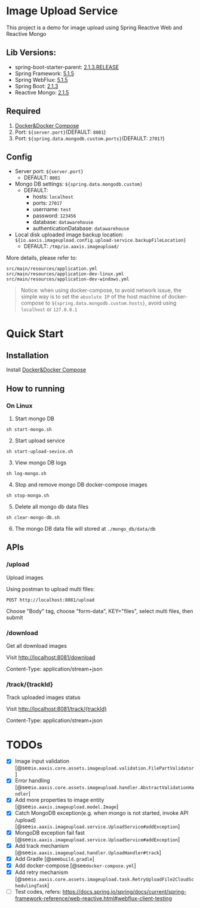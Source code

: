 # Image Upload Service
This project is a demo for image upload using Spring Reactive Web and Reactive Mongo
    
## Lib Versions:
* spring-boot-starter-parent: [2.1.3.RELEASE](https://mvnrepository.com/artifact/org.springframework.boot/spring-boot-starter-parent/2.1.3.RELEASE)
* Spring Framework: [5.1.5](https://docs.spring.io/spring/docs/5.1.5.RELEASE/spring-framework-reference/overview.html)
* Spring WebFlux: [5.1.5](https://docs.spring.io/spring/docs/5.1.5.RELEASE/spring-framework-reference/web-reactive.html)
* Spring Boot: [2.1.3](https://docs.spring.io/spring-boot/docs/2.1.3.RELEASE/reference/htmlsingle/)
* Reactive Mongo: [2.1.5](https://docs.spring.io/spring-data/data-mongodb/docs/2.1.5.RELEASE/reference/html/)
## Required
1) [Docker&Docker Compose](https://github.com/docker/compose/releases)
2) Port: `${server.port}`(DEFAULT: `8081`)
3) Port: `${spring.data.mongodb.custom.ports}`(DEFAULT: `27017`)

## Config
* Server port: `${server.port}`
    * DEFAULT: `8081`
* Mongo DB settings: `${spring.data.mongodb.custom}`
    * DEFAULT:
        * hosts: `localhost`
        * ports: `27017`
        * username: `test`
        * password: `123456`
        * database: `datawarehouse`
        * authenticationDatabase: `datawarehouse`
* Local disk uploaded image backup location: `${io.aaxis.imageupload.config.upload-service.backupFileLocation}`
    * DEFAULT: `/tmp/io.aaxis.imageupload/`

More details, please refer to:

    src/main/resources/application.yml
    src/main/resources/application-dev-linux.yml
    src/main/resources/application-dev-windows.yml
    
>Notice: when using docker-compose, to avoid network issue, the simple way is to set the `absolute IP` of the host machine of docker-compose to `${spring.data.mongodb.custom.hosts}`, avoid using `localhost` or `127.0.0.1`   

# Quick Start
## Installation
Install [Docker&Docker Compose](https://github.com/docker/compose/releases)
## How to running
### On Linux
1. Start mongo DB
```
sh start-mongo.sh
```
2. Start upload service
```
sh start-upload-sevice.sh
```
3. View mongo DB logs
```
sh log-mongo.sh
```
4. Stop and remove mongo DB docker-compose images
```
sh stop-mongo.sh
```
5. Delete all mongo db data files
```
sh clear-mongo-db.sh
```
6. The mongo DB data file will stored at `./mongo_db/data/db`

## APIs
### /upload
Upload images

Using postman to upload multi files:
```
POST http://localhost:8081/upload
```
Choose "Body" tag, choose "form-data", KEY="files", select multi files, then submit
### /download
Get all download images

Visit [http://localhost:8081/download](http://localhost:8081/download)

Content-Type: application/stream+json
### /track/{trackId}
Track uploaded images status

Visit [http://localhost:8081/track/{trackId}](http://localhost:8081/track/{trackId})

Content-Type: application/stream+json

# TODOs
- [X] Image input validation [@see`io.aaxis.core.assets.imageupload.validation.FilePartValidator`]
- [X] Error handling [@see`io.aaxis.core.assets.imageupload.handler.AbstractValidationHandler`]
- [X] Add more properties to image entity [@see`io.aaxis.imageupload.model.Image`]
- [X] Catch MongoDB exception(e.g. when mongo is not started, invoke API /upload) [@see`io.aaxis.imageupload.service.UploadService#addException`]
- [X] MongoDB exception fail fast [@see`io.aaxis.imageupload.service.UploadService#addException`]
- [X] Add track mechanism [@see`io.aaxis.imageupload.handler.UploadHandler#track`]
- [X] Add Gradle [@see`build.gradle`]
- [X] Add docker-compose [@see`docker-compose.yml`]
- [X] Add retry mechanism [@see`io.aaxis.core.assets.imageupload.task.RetryUploadFile2CloudSchedulingTask`]
- [ ] Test codes, refers: https://docs.spring.io/spring/docs/current/spring-framework-reference/web-reactive.html#webflux-client-testing 